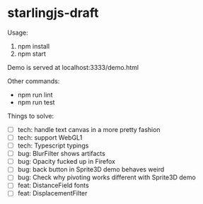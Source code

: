 # starlingjs-draft

Usage: 

1. npm install
2. npm start

Demo is served at localhost:3333/demo.html

Other commands:

- npm run lint
- npm run test

Things to solve:

- [ ] tech: handle text canvas in a more pretty fashion
- [ ] tech: support WebGL1
- [ ] tech: Typescript typings
- [ ] bug: BlurFilter shows artifacts
- [ ] bug: Opacity fucked up in Firefox
- [ ] bug: back button in Sprite3D demo behaves weird
- [ ] bug: Check why pivoting works different with Sprite3D demo
- [ ] feat: DistanceField fonts
- [ ] feat: DisplacementFilter
